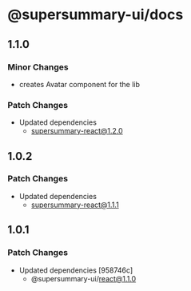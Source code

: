 # @supersummary-ui/docs

## 1.1.0

### Minor Changes

- creates Avatar component for the lib

### Patch Changes

- Updated dependencies
  - supersummary-react@1.2.0

## 1.0.2

### Patch Changes

- Updated dependencies
  - supersummary-react@1.1.1

## 1.0.1

### Patch Changes

- Updated dependencies [958746c]
  - @supersummary-ui/react@1.1.0
